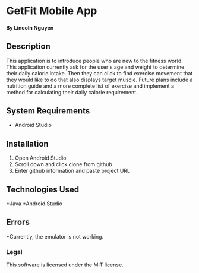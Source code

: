 # GetFit Mobile App

#### By Lincoln Nguyen

## Description

This application is to introduce people who are new to the fitness world. This application currently ask for the user's age and weight to determine their daily calorie intake. Then they can click to find exercise movement that they would like to do that also displays target muscle. Future plans include a nutrition guide and a more complete list of exercise and implement a method for calculating their daily calorie requirement.

## System Requirements

* Android Studio

## Installation
1. Open Android Studio
2. Scroll down and click clone from github
3. Enter github information and paste project URL

## Technologies Used

*Java
*Android Studio

## Errors

*Currently, the emulator is not working.

### Legal

This software is licensed under the MIT license.